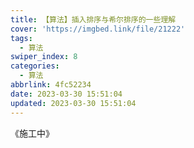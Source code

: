 ```yaml
---
title: 【算法】插入排序与希尔排序的一些理解
cover: 'https://imgbed.link/file/21222'
tags:
  - 算法
swiper_index: 8
categories:
  - 算法
abbrlink: 4fc52234
date: 2023-03-30 15:51:04
updated: 2023-03-30 15:51:04
---
```


《施工中》